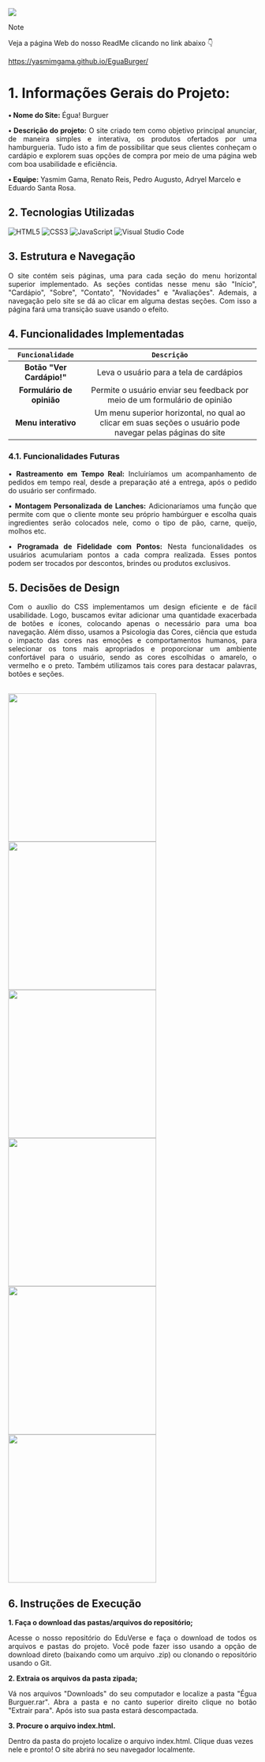 <img src= "https://capsule-render.vercel.app/api?type=waving&height=250&color=FFC107&text=Égua!%20Burguer&fontColor=ffffff&fontSize=55&fontAlign=50&fontAlignY=40" />

> [!NOTE]
> Veja a página Web do nosso ReadMe clicando no link abaixo :point_down:
> 
> https://yasmimgama.github.io/EguaBurger/

# 1. Informações Gerais do Projeto:
**• Nome do Site:** Égua! Burguer

<div align="justify">

**• Descrição do projeto:** O site criado tem como objetivo principal anunciar, de maneira simples e interativa, os produtos ofertados por uma hamburgueria. Tudo isto a fim de possibilitar que seus clientes conheçam o cardápio e explorem suas opções de compra por meio de uma página web com boa usabilidade e eficiência.
</div>

**• Equipe:** Yasmim Gama, Renato Reis, Pedro Augusto, Adryel Marcelo e Eduardo Santa Rosa.


## 2. Tecnologias Utilizadas
![HTML5](https://img.shields.io/badge/html5-%23E34F26.svg?style=for-the-badge&logo=html5&logoColor=white)
![CSS3](https://img.shields.io/badge/css3-%231572B6.svg?style=for-the-badge&logo=css3&logoColor=white)
![JavaScript](https://img.shields.io/badge/javascript-%23323330.svg?style=for-the-badge&logo=javascript&logoColor=%23F7DF1E)
![Visual Studio Code](https://img.shields.io/badge/Visual%20Studio%20Code-0078d7.svg?style=for-the-badge&logo=visual-studio-code&logoColor=white)

## 3. Estrutura e Navegação
<div align="justify">
O site contém seis páginas, uma para cada seção do menu horizontal superior implementado. As seções contidas nesse menu são "Início", "Cardápio", "Sobre", "Contato", "Novidades" e "Avaliações". Ademais, a navegação pelo site se dá ao clicar em alguma destas seções. Com isso a página fará uma transição suave usando o efeito.
</div>

## 4. Funcionalidades Implementadas
|     `Funcionalidade`      |     `Descrição`      |
|:-------------:|:-------------:|
| **Botão "Ver Cardápio!"** | Leva o usuário para a tela de cardápios     | **Botão "Deixe sua Avaliação!"**    | Leva o usuário para a tela "Contato", onde está presente o formulário de opinião  |
| **Formulário de opinião** | Permite o usuário enviar seu feedback por meio de um formulário de opinião    | 
| **Menu interativo** | Um menu superior horizontal, no qual ao clicar em suas seções o usuário pode navegar pelas páginas do site|

### 4.1. Funcionalidades Futuras
<div align="justify">
  
• **Rastreamento em Tempo Real:** Incluiríamos um acompanhamento de pedidos em tempo real, desde a preparação até a entrega, após o pedido do usuário ser confirmado.

• **Montagem Personalizada de Lanches:** Adicionaríamos uma função que permite com que o cliente monte seu próprio hambúrguer e escolha quais ingredientes serão colocados nele, como o tipo de pão, carne, queijo, molhos etc.

• **Programada de Fidelidade com Pontos:** Nesta funcionalidades os usuários acumulariam pontos a cada compra realizada. Esses pontos podem ser trocados por descontos, brindes ou produtos exclusivos.
</div>

## 5. Decisões de Design
<div align="justify">
Com o auxílio do CSS implementamos um design eficiente e de fácil usabilidade. Logo, buscamos evitar adicionar uma quantidade exacerbada de botões e ícones, colocando apenas o necessário para uma boa navegação. Além disso, usamos a Psicologia das Cores, ciência que estuda o impacto das cores nas emoções e comportamentos humanos, para selecionar os tons mais apropriados e proporcionar um ambiente confortável para o usuário, sendo as cores escolhidas o amarelo, o vermelho e o preto. Também utilizamos tais cores para destacar palavras, botões e seções.
</div>
<br/>
<p align= "left">
<img src = "https://github.com/YasmimGama/EguaBurger/blob/patch-1/%C3%89GUABURGUER%20TELA%201jpg.jpg?raw=true" width="300" />
<img src = "https://github.com/YasmimGama/EguaBurger/blob/patch-1/%C3%89GUABURGUER%20TELA%202.jpg?raw=true" width="300" />
<img src = "https://github.com/YasmimGama/EguaBurger/blob/patch-1/%C3%89GUABURGUER%20TELA%203.jpg?raw=true" width="300" /> 
<img src = "https://github.com/YasmimGama/EguaBurger/blob/patch-1/%C3%89GUABURGUER%20TELA%204.jpg?raw=true" width="300" />  
<img src = "https://github.com/YasmimGama/EguaBurger/blob/patch-1/%C3%89GUABURGUER%20TELA%205.jpg?raw=true" width="300" />
<img src = "https://github.com/YasmimGama/EguaBurger/blob/patch-1/%C3%89GUABURGUER%20TELA%206.jpg?raw=true" width="300" /> 
</p>

## 6. Instruções de Execução
**1. Faça o download das pastas/arquivos do repositório;**
<div align="justify">

Acesse o nosso repositório do EduVerse e faça o download de todos os arquivos e pastas do projeto. Você pode fazer isso usando a opção de download direto (baixando como um arquivo .zip) ou clonando o repositório usando o Git.
</div>

**2. Extraia os arquivos da pasta zipada;**
<div align="justify">

Vá nos arquivos "Downloads" do seu computador e localize a pasta "Égua Burguer.rar". Abra a pasta e no canto superior direito clique no botão "Extrair para". Após isto sua pasta estará descompactada.
</div>

**3. Procure o arquivo index.html.**

Dentro da pasta do projeto localize o arquivo index.html. Clique duas vezes nele e pronto! O site abrirá no seu navegador localmente.
